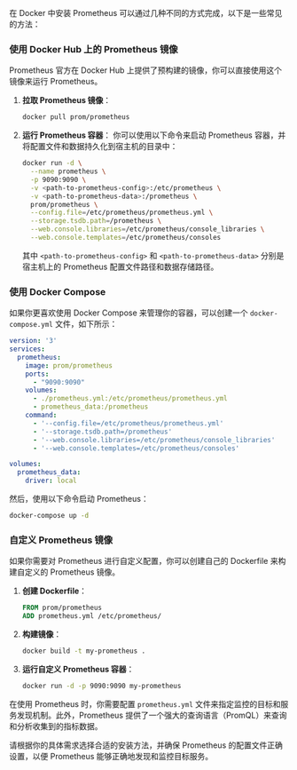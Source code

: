在 Docker 中安装 Prometheus 可以通过几种不同的方式完成，以下是一些常见的方法：

### 使用 Docker Hub 上的 Prometheus 镜像

Prometheus 官方在 Docker Hub 上提供了预构建的镜像，你可以直接使用这个镜像来运行 Prometheus。

1. **拉取 Prometheus 镜像**：
   ```bash
   docker pull prom/prometheus
   ```

2. **运行 Prometheus 容器**：
   你可以使用以下命令来启动 Prometheus 容器，并将配置文件和数据持久化到宿主机的目录中：
   ```bash
   docker run -d \
     --name prometheus \
     -p 9090:9090 \
     -v <path-to-prometheus-config>:/etc/prometheus \
     -v <path-to-prometheus-data>:/prometheus \
     prom/prometheus \
     --config.file=/etc/prometheus/prometheus.yml \
     --storage.tsdb.path=/prometheus \
     --web.console.libraries=/etc/prometheus/console_libraries \
     --web.console.templates=/etc/prometheus/consoles
   ```
   其中 `<path-to-prometheus-config>` 和 `<path-to-prometheus-data>` 分别是宿主机上的 Prometheus 配置文件路径和数据存储路径。

### 使用 Docker Compose

如果你更喜欢使用 Docker Compose 来管理你的容器，可以创建一个 `docker-compose.yml` 文件，如下所示：

```yaml
version: '3'
services:
  prometheus:
    image: prom/prometheus
    ports:
      - "9090:9090"
    volumes:
      - ./prometheus.yml:/etc/prometheus/prometheus.yml
      - prometheus_data:/prometheus
    command:
      - '--config.file=/etc/prometheus/prometheus.yml'
      - '--storage.tsdb.path=/prometheus'
      - '--web.console.libraries=/etc/prometheus/console_libraries'
      - '--web.console.templates=/etc/prometheus/consoles'

volumes:
  prometheus_data:
    driver: local
```

然后，使用以下命令启动 Prometheus：

```bash
docker-compose up -d
```

### 自定义 Prometheus 镜像

如果你需要对 Prometheus 进行自定义配置，你可以创建自己的 Dockerfile 来构建自定义的 Prometheus 镜像。

1. **创建 Dockerfile**：
   ```Dockerfile
   FROM prom/prometheus
   ADD prometheus.yml /etc/prometheus/
   ```

2. **构建镜像**：
   ```bash
   docker build -t my-prometheus .
   ```

3. **运行自定义 Prometheus 容器**：
   ```bash
   docker run -d -p 9090:9090 my-prometheus
   ```

在使用 Prometheus 时，你需要配置 `prometheus.yml` 文件来指定监控的目标和服务发现机制。此外，Prometheus 提供了一个强大的查询语言（PromQL）来查询和分析收集到的指标数据。

请根据你的具体需求选择合适的安装方法，并确保 Prometheus 的配置文件正确设置，以便 Prometheus 能够正确地发现和监控目标服务。
